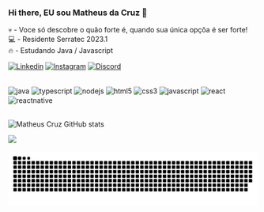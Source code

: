 ### Hi there, EU sou Matheus da Cruz 👋
💀 - Voce só descobre o quão forte é, quando sua única opçõa é ser forte!<br/>
💻 - Residente Serratec 2023.1<br/>
🔥 - Estudando Java / Javascript<br/>



[![Linkedin](https://img.shields.io/badge/LinkedIn-0077B5?style=for-the-badge&logo=linkedin&logoColor=white)](https://www.linkedin.com/in/https://www.linkedin.com/in/matheus-da-cruz-matos-501804205/)
[![Instagram](https://img.shields.io/badge/Instagram-E4405F?style=for-the-badge&logo=instagram&logoColor=white)](https://www.instagram.com/matheus94cruz/)
[![Discord](https://img.shields.io/badge/Discord-7289DA?style=for-the-badge&logo=discord&logoColor=white)](https://discord.com/channels/MatheusCruz#4730)

<div style="display: inline_block"><br/>
    <img align="center" alt="java" src="https://img.shields.io/badge/Java-ED8B00?style=for-the-badge&logo=java&logoColor=white" />
    <img align="center" alt="typescript" src="https://img.shields.io/badge/TypeScript-007ACC?style=for-the-badge&logo=typescript&logoColor=white" />
    <img align="center" alt="nodejs" src="https://img.shields.io/badge/Node.js-43853D?style=for-the-badge&logo=node.js&logoColor=white" />
    <img align="center" alt="html5" src="https://img.shields.io/badge/HTML5-E34F26?style=for-the-badge&logo=html5&logoColor=white" />
    <img align="center" alt="css3" src="https://img.shields.io/badge/CSS3-1572B6?style=for-the-badge&logo=css3&logoColor=white" />
    <img align="center" alt="javascript" src="https://img.shields.io/badge/JavaScript-323330?style=for-the-badge&logo=javascript&logoColor=F7DF1E" />
    <img align="center" alt="react" src="https://img.shields.io/badge/React-20232A?style=for-the-badge&logo=react&logoColor=61DAFB" />
    <img align="center" alt="reactnative" src="https://img.shields.io/badge/React_Native-20232A?style=for-the-badge&logo=react&logoColor=61DAFB" />
</div></br>

![Matheus Cruz GitHub stats](https://github-readme-stats.vercel.app/api?username=MatheusCodeCruz&show_icons=true&theme=tokyonight)
<div><img style="height: auto; width: 45%;" class="img" src="https://github-readme-stats.vercel.app/api/top-langs/?username=MatheusCodeCruz&theme=radical&langs_count=8&layout=compact&hide_border=true" /></div>



![snake gif](https://github.com/debysouza/debysouza/blob/output/github-contribution-grid-snake.svg)
